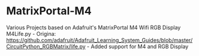 # MatrixPortal-M4

Various Projects based on Adafruit's MatrixPortal M4 Wifi RGB Display
M4Life.py - Origina: https://github.com/adafruit/Adafruit_Learning_System_Guides/blob/master/CircuitPython_RGBMatrix/life.py - Added support for M4 and RGB Display
